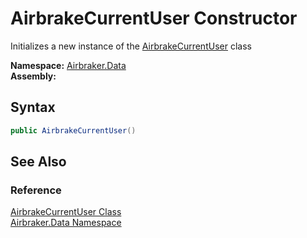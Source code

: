AirbrakeCurrentUser Constructor
===============================
Initializes a new instance of the [AirbrakeCurrentUser][1] class

**Namespace:** [Airbraker.Data][2]  
**Assembly:**

Syntax
------

```csharp
public AirbrakeCurrentUser()
```


See Also
--------

### Reference
[AirbrakeCurrentUser Class][1]  
[Airbraker.Data Namespace][2]  

[1]: README.md
[2]: ../README.md